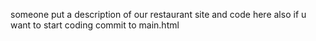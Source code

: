 someone put a description of our restaurant site and code here
also if u want to start coding commit to main.html
